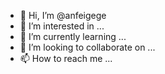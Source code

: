 - 👋 Hi, I’m @anfeigege
- 👀 I’m interested in ...
- 🌱 I’m currently learning ...
- 💞️ I’m looking to collaborate on ...
- 📫 How to reach me ...

<!---
anfeigege/anfeigege is a ✨ special ✨ repository because its `README.md` (this file) appears on your GitHub profile.
You can click the Preview link to take a look at your changes.
--->
